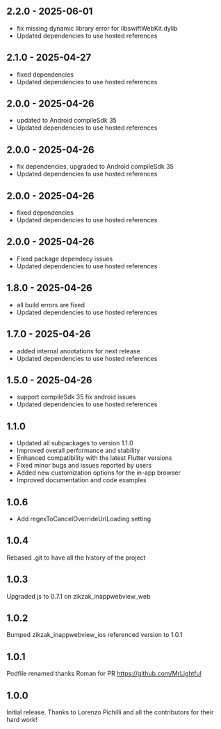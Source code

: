 ## 2.2.0 - 2025-06-01

* fix  missing dynamic library error for libswiftWebKit.dylib
* Updated dependencies to use hosted references

## 2.1.0 - 2025-04-27

* fixed dependencies
* Updated dependencies to use hosted references

## 2.0.0 - 2025-04-26

* updated to Android compileSdk 35
* Updated dependencies to use hosted references

## 2.0.0 - 2025-04-26

* fix dependencies, upgraded to Android compileSdk 35
* Updated dependencies to use hosted references

## 2.0.0 - 2025-04-26

* fixed dependencies
* Updated dependencies to use hosted references

## 2.0.0 - 2025-04-26

* Fixed package dependecy issues
* Updated dependencies to use hosted references

## 1.8.0 - 2025-04-26

* all build errors are fixed
* Updated dependencies to use hosted references

## 1.7.0 - 2025-04-26

* added internal anootations for next release
* Updated dependencies to use hosted references

## 1.5.0 - 2025-04-26

* support compileSdk 35 fix android issues
* Updated dependencies to use hosted references

## 1.1.0

- Updated all subpackages to version 1.1.0
- Improved overall performance and stability
- Enhanced compatibility with the latest Flutter versions
- Fixed minor bugs and issues reported by users
- Added new customization options for the in-app browser
- Improved documentation and code examples

## 1.0.6

- Add regexToCancelOverrideUrlLoading setting

## 1.0.4

Rebased .git to have all the history of the project

## 1.0.3

Upgraded js to 0.7.1 on zikzak_inappwebview_web

## 1.0.2

Bumped zikzak_inappwebview_ios referenced version to 1.0.1

## 1.0.1

Podfile renamed thanks Roman for PR https://github.com/MrLightful

## 1.0.0

Initial release. Thanks to Lorenzo Pichilli and all the contributors for their hard work!
